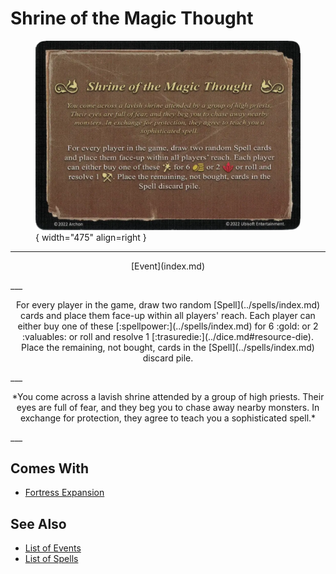 # Shrine of the Magic Thought

<figure markdown="span">

![Shrine of the Magic Thought](../assets/events-shrine_of_the_magic_thought.webp){ width="475" align=right }

</figure>

___
<p style="text-align: center;" markdown>[Event](index.md)</p>
___
<p style="text-align: center;" markdown>For every player in the game, draw two random [Spell](../spells/index.md) cards and place them face-up within all players' reach. Each player can either buy one of these [:spellpower:](../spells/index.md) for 6 :gold: or 2 :valuables: or roll and resolve 1 [:trasuredie:](../dice.md#resource-die). Place the remaining, not bought, cards in the [Spell](../spells/index.md) discard pile.</p>
___
<p style="text-align: center;" markdown>*You come across a lavish shrine attended by a group of high priests. Their eyes are full of fear, and they beg you to chase away nearby monsters. In exchange for protection, they agree to teach you a sophisticated spell.*</p>
___


## Comes With

- [Fortress Expansion](../content.md)


## See Also

- [List of Events](index.md)
- [List of Spells](../spells/index.md)
